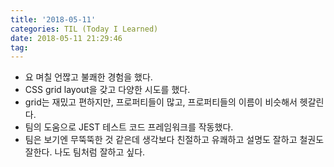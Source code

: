 ```yaml
---
title: '2018-05-11'
categories: TIL (Today I Learned)
date: 2018-05-11 21:29:46
tag:
---
```


- 요 며칠 언짢고 불쾌한 경험을 했다.
- CSS grid layout을 갖고 다양한 시도를 했다.
- grid는 재밌고 편하지만, 프로퍼티들이 많고, 프로퍼티들의 이름이 비슷해서 헷갈린다.
- 팀의 도움으로 JEST 테스트 코드 프레임워크를 작동했다. 
- 팀은 보기엔 무뚝뚝한 것 같은데 생각보다 친절하고 유쾌하고 설명도 잘하고 철권도 잘한다. 나도 팀처럼 잘하고 싶다.